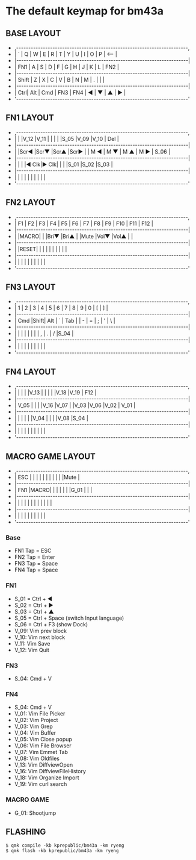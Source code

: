 # The default keymap for bm43a

## BASE LAYOUT
* ,-----------------------------------------------------------------------,
* |  `  |  Q  |  W  |  E  |  R  |  T  |  Y  |  U  |  I  |  O  |  P  | <-- |
* |-----------------------------------------------------------------------|
* |  FN1  |  A  |  S  |  D  |  F  |  G  |  H  |  J  |  K  |  L  |   FN2   |
* |-----------------------------------------------------------------------|
* |  Shift    |  Z  |  X  |  C  |  V  |  B  |  N  |  M  |  .  |     |     |
* |-----------------------------------------------------------------------|
* | Ctrl| Alt | Cmd |     FN3       |     FN4     |  ◀  |  ▼  |  ▲  |  ▶  |
* '-----------------------------------------------------------------------'

## FN1 LAYOUT
* ,-----------------------------------------------------------------------,
* |     |     |V_12 |V_11 |     |     |     |     |S_05 |V_09 |V_10 | Del |
* |-----------------------------------------------------------------------|
* |       |Scr◀ |Scr▼ |Scr▲ |Scr▶ |     | M ◀ | M ▼ | M ▲ | M ▶ |  S_06   |
* |-----------------------------------------------------------------------|
* |           |     |     |◀ Clk|▶ Clk|     |     |     |S_01 |S_02 |S_03 |
* |-----------------------------------------------------------------------|
* |     |     |     |               |             |     |     |     |     |
* '-----------------------------------------------------------------------'

## FN2 LAYOUT
* ,-----------------------------------------------------------------------,
* | F1  | F2  | F3  | F4  | F5  | F6  | F7  | F8  | F9  | F10 | F11 | F12 |
* |-----------------------------------------------------------------------|
* |       |MACRO|     |     |Bri▼ |Bri▲ |     |Mute |Vol▼ |Vol▲ |         |
* |-----------------------------------------------------------------------|
* |           |RESET|     |     |     |     |     |     |     |     |     |
* |-----------------------------------------------------------------------|
* |     |     |     |               |             |     |     |     |     |
* '-----------------------------------------------------------------------'

## FN3 LAYOUT
* ,-----------------------------------------------------------------------,
* |  1  |  2  |  3  |  4  |  5  |  6  |  7  |  8  |  9  |  0  |  [  |  ]  |
* |-----------------------------------------------------------------------|
* |  Cmd  |Shift| Alt |  `  | Tab |     |  -  |  =  |  ;  |  '  |    \    |
* |-----------------------------------------------------------------------|
* |           |     |     |     |     |     |     |  ,  |  .  |  /  |S_04 |
* |-----------------------------------------------------------------------|
* |     |     |     |               |             |     |     |     |     |
* '-----------------------------------------------------------------------'

## FN4 LAYOUT
* ,-----------------------------------------------------------------------,
* |     |     |     |     |V_13 |     |     |     |     |V_18 |V_19 | F12 |
* |-----------------------------------------------------------------------|
* | V_05  |     |     |     |V_16 |V_07 |     |V_03 |V_06 |V_02 |  V_01   |
* |-----------------------------------------------------------------------|
* |           |     |     |     |     |V_04 |     |     |     |V_08 |S_04 |
* |-----------------------------------------------------------------------|
* |     |     |     |               |             |     |     |     |     |
* '-----------------------------------------------------------------------'

## MACRO GAME LAYOUT
* ,-----------------------------------------------------------------------,
* | ESC |     |     |     |     |     |     |     |     |     |     |Mute |
* |-----------------------------------------------------------------------|
* |  FN1  |MACRO|     |     |     |     |     |     |G_01 |     |         |
* |-----------------------------------------------------------------------|
* |           |     |     |     |     |     |     |     |     |     |     |
* |-----------------------------------------------------------------------|
* |     |     |     |               |             |     |     |     |     |
* '-----------------------------------------------------------------------'

### Base
- FN1 Tap = ESC
- FN2 Tap = Enter
- FN3 Tap = Space
- FN4 Tap = Space

### FN1
- S_01 = Ctrl + ◀
- S_02 = Ctrl + ▶
- S_03 = Ctrl + ▲
- S_05 = Ctrl + Space (switch Input language)
- S_06 = Ctrl + F3 (show Dock)
- V_09: Vim prev block
- V_10: Vim next block
- V_11: Vim Save
- V_12: Vim Quit

### FN3
- S_04: Cmd + V

### FN4
- S_04: Cmd + V
- V_01: Vim File Picker
- V_02: Vim Project
- V_03: Vim Grep
- V_04: Vim Buffer
- V_05: Vim Close popup
- V_06: Vim File Browser
- V_07: Vim Emmet Tab
- V_08: Vim Oldfiles
- V_13: Vim DiffviewOpen
- V_16: Vim DiffviewFileHistory
- V_18: Vim Organize Import
- V_19: Vim curl search

### MACRO GAME
- G_01: Shootjump

## FLASHING

```
$ qmk compile -kb kprepublic/bm43a -km ryeng
$ qmk flash -kb kprepublic/bm43a -km ryeng
```
